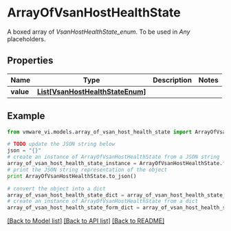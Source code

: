 # ArrayOfVsanHostHealthState

A boxed array of *VsanHostHealthState_enum*. To be used in *Any* placeholders. 

## Properties
Name | Type | Description | Notes
------------ | ------------- | ------------- | -------------
**value** | [**List[VsanHostHealthStateEnum]**](VsanHostHealthStateEnum.md) |  | 

## Example

```python
from vmware_vi.models.array_of_vsan_host_health_state import ArrayOfVsanHostHealthState

# TODO update the JSON string below
json = "{}"
# create an instance of ArrayOfVsanHostHealthState from a JSON string
array_of_vsan_host_health_state_instance = ArrayOfVsanHostHealthState.from_json(json)
# print the JSON string representation of the object
print ArrayOfVsanHostHealthState.to_json()

# convert the object into a dict
array_of_vsan_host_health_state_dict = array_of_vsan_host_health_state_instance.to_dict()
# create an instance of ArrayOfVsanHostHealthState from a dict
array_of_vsan_host_health_state_form_dict = array_of_vsan_host_health_state.from_dict(array_of_vsan_host_health_state_dict)
```
[[Back to Model list]](../README.md#documentation-for-models) [[Back to API list]](../README.md#documentation-for-api-endpoints) [[Back to README]](../README.md)


